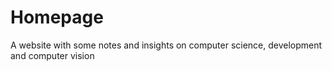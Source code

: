 # Homepage

A website with some notes and insights on computer science, development and computer vision 
